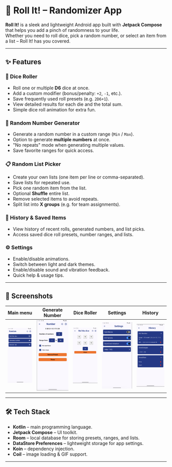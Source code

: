 # 🎲 Roll It! – Randomizer App

**Roll It!** is a sleek and lightweight Android app built with **Jetpack Compose** that helps you
add a pinch of randomness to your life.  
Whether you need to roll dice, pick a random number, or select an item from a list – Roll It! has
you covered.

---

## ✨ Features

### 🎲 Dice Roller

- Roll one or multiple **D6** dice at once.
- Add a custom modifier (bonus/penalty: `+2`, `-1`, etc.).
- Save frequently used roll presets (e.g. `2D6+1`).
- View detailed results for each die and the total sum.
- Simple dice roll animation for extra fun.

### 🔢 Random Number Generator

- Generate a random number in a custom range (`Min` / `Max`).
- Option to generate **multiple numbers** at once.
- "No repeats" mode when generating multiple values.
- Save favorite ranges for quick access.

### 📋 Random List Picker

- Create your own lists (one item per line or comma-separated).
- Save lists for repeated use.
- Pick one random item from the list.
- Optional **Shuffle** entire list.
- Remove selected items to avoid repeats.
- Split list into **X groups** (e.g. for team assignments).

### 📜 History & Saved Items

- View history of recent rolls, generated numbers, and list picks.
- Access saved dice roll presets, number ranges, and lists.

### ⚙️ Settings

- Enable/disable animations.
- Switch between light and dark themes.
- Enable/disable sound and vibration feedback.
- Quick help & usage tips.

---

## 📱 Screenshots

| Main menu                              | Generate Number                                     | Dice Roller                               | Settings                              | History                             |
|----------------------------------------|-----------------------------------------------------|-------------------------------------------|---------------------------------------|-------------------------------------|
| ![MainMenu](screenshots/main_menu.png) | ![Generate Number](screenshots/generate_number.png) | ![Dice Roller](screenshots/roll_dice.png) | ![Settings](screenshots/settings.png) | ![History](screenshots/history.png) |

---

## 🛠 Tech Stack

- **Kotlin** – main programming language.
- **Jetpack Compose** – UI toolkit.
- **Room** – local database for storing presets, ranges, and lists.
- **DataStore Preferences** – lightweight storage for app settings.
- **Koin** – dependency injection.
- **Coil** – image loading & GIF support.

---

